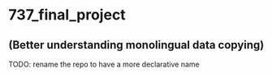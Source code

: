 # 737_final_project
## (Better understanding monolingual data copying)
TODO: rename the repo to have a more declarative name
